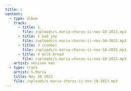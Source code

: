 ```yaml
---
title: c
content:
  - type: album
    track:
      - title: 1_
        file: /uploads/s.maria-chorus-ii-nov-18-2023.mp3
      - title: 2 bad joy
        file: /uploads/s.maria-chorus-ii-nov-18-2023.mp3
      - title: 3 (combo)
        file: /uploads/s.maria-chorus-ii-nov-18-2023.mp3
      - title: 4 milk bread
        file: /uploads/s.maria-chorus-ii-nov-18-2023.mp3
    artist: venison man
  - type: track
    artist: S.Maria
    title: Nov 18 2023
    file: /uploads/s.maria-chorus-ii-nov-18-2023.mp3
---
```

